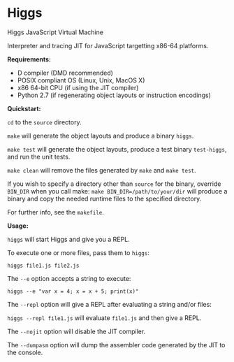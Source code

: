 Higgs
=====

Higgs JavaScript Virtual Machine

Interpreter and tracing JIT for JavaScript targetting x86-64 platforms.

**Requirements:**

- D compiler (DMD recommended)
- POSIX compliant OS (Linux, Unix, MacOS X)
- x86 64-bit CPU (if using the JIT compiler)
- Python 2.7 (if regenerating object layouts or instruction encodings)

**Quickstart:**

`cd` to the `source` directory.

`make` will generate the object layouts and produce a binary `higgs`.

`make test` will generate the object layouts, produce a test binary `test-higgs`, and run the unit tests.

`make clean` will remove the files generated by `make` and `make test`.

If you wish to specify a directory other than `source` for the binary, override `BIN_DIR` when you call make:
`make BIN_DIR=/path/to/your/dir`
will produce a binary and copy the needed runtime files to the specified directory.

For further info, see the `makefile`.

**Usage:**

`higgs` will start Higgs and give you a REPL.

To execute one or more files, pass them to `higgs`:

`higgs file1.js file2.js`

The `--e` option accepts a string to execute:

`higgs --e "var x = 4; x = x + 5; print(x)"`

The `--repl` option will give a REPL after evaluating a string and/or files:

`higgs --repl file1.js` will evaluate `file1.js` and then give a REPL.

The `--nojit` option will disable the JIT compiler.

The `--dumpasm` option will dump the assembler code generated by the JIT to the console.
